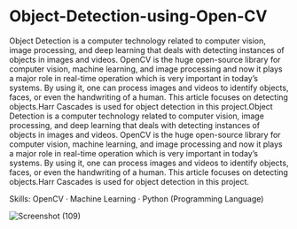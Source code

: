 # Object-Detection-using-Open-CV

Object Detection is a computer technology related to computer vision, image processing, and deep learning that deals
with detecting instances of objects in images and videos.
OpenCV is the huge open-source library for computer vision, machine learning, and image processing and now it plays a
major role in real-time operation which is very important in today’s systems. By using it, one can process images and
videos to identify objects, faces, or even the handwriting of a human. This article focuses on detecting objects.Harr Cascades is used for object detection in this project.Object Detection is a computer technology related to computer vision, image processing, and deep learning that deals with detecting instances of objects in images and videos. OpenCV is the huge open-source library for computer vision, machine learning, and image processing and now it plays a major role in real-time operation which is very important in today’s systems. By using it, one can process images and videos to identify objects, faces, or even the handwriting of a human. This article focuses on detecting objects.Harr Cascades is used for object detection in this project.

Skills: OpenCV · Machine Learning · Python (Programming Language)




![Screenshot (109)](https://github.com/JanyaMehta/Object-Detection-using-Open-CV/assets/54683817/c4ad4f43-9ca4-413d-a6f1-383474c680ff)
